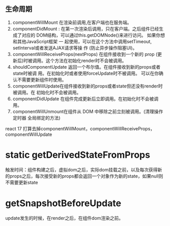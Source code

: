 ## 生命周期
  1. componentWillMount 在渲染前调用,在客户端也在服务端。
  2. componentDidMount : 在第一次渲染后调用，只在客户端。之后组件已经生成了对应的     DOM结构，可以通过this.getDOMNode()来进行访问。 如果你想和其他JavaScript框架       一 起使用，可以在这个方法中调用setTimeout, setInterval或者发送AJAX请求等操    作  (防止异步操作阻塞UI)。
  3. componentWillReceiveProps(nextProps) 在组件接收到一个新的 prop (更新后)时被调用。这个方法在初始化render时不会被调用。
  4. shouldComponentUpdate 返回一个布尔值。在组件接收到新的props或者state时被调     用。在初始化时或者使用forceUpdate时不被调用。 
    可以在你确认不需要更新组件时使用。
  5. componentWillUpdate在组件接收到新的props或者state但还没有render时被调用。在    初始化时不会被调用。
  6. componentDidUpdate 在组件完成更新后立即调用。在初始化时不会被调用。
  7. componentWillUnmount在组件从 DOM 中移除之前立刻被调用。(清理操作
    定时器 全局绑定的方法)

  react 17 打算去掉componentWillMount，componentWillReceiveProps， componentWillUpdate
  # static getDerivedStateFromProps
  触发时间：组件构建之后，虚拟dom之后，实际dom挂载之前，以及每次获得新的props之后，每次接受新的props都会返回一个对象作为新的state，如果null则不需要更新state
  # getSnapshotBeforeUpdate
  update发生的时候，在render之后，在组件dom渲染之前。

